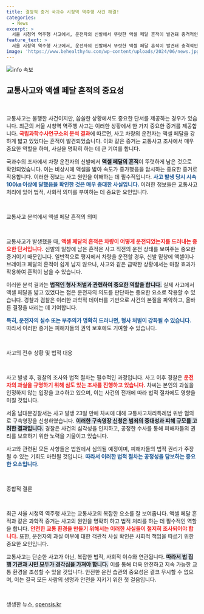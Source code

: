 ```yaml
---
title: 결정적 증거 국과수 시청역 역주행 사건 해결!
categories:
  - News
excerpt: >
  서울 시청역 역주행 사고에서, 운전자의 신발에서 뚜렷한 액셀 페달 흔적이 발견돼 충격적인 사실이 드러났다. 이로써 운전자의 과실이 명확해졌으며, 경찰은 구속영장 신청을 통해 사건의 진상을 밝혀내려 한다.
feature_text: >
  서울 시청역 역주행 사고에서, 운전자의 신발에서 뚜렷한 액셀 페달 흔적이 발견돼 충격적인 사실이 드러났다. 이로써 운전자의 과실이 명확해졌으며, 경찰은 구속영장 신청을 통해 사건의 진상을 밝혀내려 한다.
image: 'https://www.behealthy4u.com/wp-content/uploads/2024/06/news.jpg'
---
```


<p><img src="https://www.behealthy4u.com/wp-content/uploads/2024/06/news.jpg" alt="info 속보" /></p>

<h2 data-ke-size="size26">교통사고와 액셀 페달 흔적의 중요성</h2>

<p data-ke-size="size16">&nbsp;</p>

<p>교통사고는 불행한 사건이지만, 씁쓸한 상황에서도 중요한 단서를 제공하는 경우가 있습니다. 최근의 서울 시청역 역주행 사고는 이러한 상황에서 한 가지 중요한 증거를 제공합니다. <b><span style="color: #ee2323;">국립과학수사연구소의 분석 결과</span></b>에 따르면, 사고 차량의 운전자는 액셀 페달을 강하게 밟고 있었다는 흔적이 발견되었습니다. 이와 같은 증거는 교통사고 조사에서 매우 중요한 역할을 하며, 사실을 명확히 하는 데 큰 기여를 합니다.</p>

<p>국과수의 조사에서 차량 운전자의 신발에서 <b><span style="background-color: #21538527;">액셀 페달의 흔적</span></b>이 뚜렷하게 남은 것으로 확인되었습니다. 이는 비상시에 액셀을 밟아 속도가 증가했음을 암시하는 중요한 증거로 작용합니다. 이러한 정보는 사고 원인을 이해하는 데 필수적입니다. <b><span style="color: #1a5490;">사고 발생 당시 시속 100㎞ 이상에 달했음을 확인한 것은 매우 중대한 사실입니다.</span></b> 이러한 정보들은 교통사고 처리에 있어 법적, 사회적 의미를 부여하는 데 중요한 요인입니다.</p>

<p data-ke-size="size16">&nbsp;</p>

<p>교통사고 분석에서 액셀 페달 흔적의 의미</p>

<p data-ke-size="size16">&nbsp;</p>

<p>교통사고가 발생했을 때, <b><span style="color: #ee2323;">액셀 페달의 흔적은 차량이 어떻게 운전되었는지를 드러내는 중요한 단서입니다.</span></b> 신발의 밑창에 남은 흔적은 사고 직전의 운전 상태를 보여주는 중요한 증거이기 때문입니다. 일반적으로 평지에서 차량을 운전할 경우, 신발 밑창에 액셀이나 브레이크 페달의 흔적이 쉽게 남지 않으나, 사고와 같은 급박한 상황에서는 마찰 효과가 작용하여 흔적이 남을 수 있습니다.</p>

<p>이러한 분석 결과는 <b><span style="background-color: #21538527;">법적인 형사 처벌과 관련하여 중요한 역할을 합니다.</span></b> 실제 사고에서 액셀 페달을 밟고 있었다는 점은 운전자의 의도를 판단하는 중요한 요소로 작용할 수 있습니다. 경찰과 검찰은 이러한 과학적 데이터를 기반으로 사건의 본질을 파악하고, 올바른 결정을 내리는 데 기여합니다.</p>

<p><b><span style="color: #1a5490;">특히, 운전자의 실수 또는 부주의가 명확히 드러나면, 형사 처벌이 강화될 수 있습니다.</span></b> 따라서 이러한 증거는 피해자들의 권익 보호에도 기여할 수 있습니다.</p>

<p data-ke-size="size16">&nbsp;</p>

<p>사고의 전후 상황 및 법적 대응</p>

<p data-ke-size="size16">&nbsp;</p>

<p>사고 발생 후, 경찰의 조사와 법적 절차는 필수적인 과정입니다. 사고 이후 경찰은 <b><span style="color: #ee2323;">운전자의 과실을 규명하기 위해 심도 있는 조사를 진행하고 있습니다.</span></b> 차씨는 본인의 과실을 인정하지 않는 입장을 고수하고 있으며, 이는 사건의 전개에 따라 법적 절차에도 영향을 미칠 것입니다.</p>

<p>서울 남대문경찰서는 사고 발생 23일 만에 차씨에 대해 교통사고처리특례법 위반 혐의로 구속영장을 신청하였습니다. <b><span style="background-color: #21538527;">이러한 구속영장 신청은 범죄의 중대성과 피해 규모를 고려한 결과입니다.</span></b> 경찰은 사건의 심각성을 인지하고, 공정한 수사를 통해 피해자들의 권리를 보호하기 위한 노력을 기울이고 있습니다.</p>

<p>사고와 관련된 모든 사항들은 법원에서 심의될 예정이며, 피해자들의 법적 권리가 주장될 수 있는 기회도 마련될 것입니다. <b><span style="color: #1a5490;">따라서 이러한 법적 절차는 공정성을 담보하는 중요한 요소입니다.</span></b></p>

<p data-ke-size="size16">&nbsp;</p>

<p>종합적 결론</p>

<p data-ke-size="size16">&nbsp;</p>

<p>최근 서울 시청역 역주행 사고는 교통사고의 복잡한 요소를 잘 보여줍니다. 액셀 페달 흔적과 같은 과학적 증거는 사고의 원인을 명확히 하고 법적 처리를 하는 데 필수적인 역할을 합니다. <b><span style="color: #ee2323;">안전한 교통 환경을 만들기 위해서는 이러한 사실들이 철저히 조사되어야 합니다.</span></b> 또한, 운전자의 과실 여부에 대한 객관적 사실 확인은 사회적 책임을 따르기 위한 중요한 요인입니다.</p>

<p>교통사고는 단순한 사고가 아닌, 복잡한 법적, 사회적 이슈와 연관됩니다. <b><span style="background-color: #21538527;">따라서 법 집행 기관과 시민 모두가 경각심을 가져야 합니다.</span></b> 이를 통해 더욱 안전하고 지속 가능한 교통 환경을 조성할 수 있을 것입니다. 안전한 운전 습관의 중요성은 결코 무시할 수 없으며, 이는 결국 모든 사람의 생명과 안전을 지키기 위한 첫 걸음입니다.</p>

<p data-ke-size="size16">&nbsp;</p>
생생한 뉴스, <a href="https://opensis.kr" rel="dofollow">opensis.kr</a>


